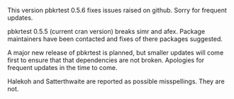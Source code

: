 This version pbkrtest 0.5.6 fixes issues raised on github. Sorry for
frequent updates.

pbkrtest 0.5.5 (current cran version) breaks simr and afex. Package
maintainers have been contacted and fixes of there packages suggested.

A major new release of pbkrtest is planned, but smaller updates will
come first to ensure that that dependencies are not broken. Apologies
for frequent updates in the time to come.

Halekoh and Satterthwaite are reported as possible misspellings. They
are not.
